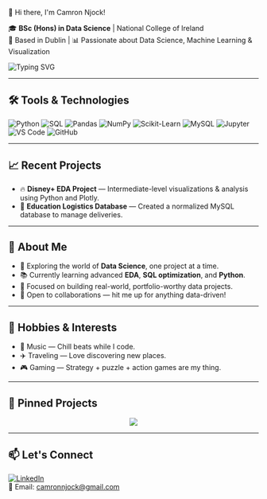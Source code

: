 👋 Hi there, I'm Camron Njock!

🎓 **BSc (Hons) in Data Science** | National College of Ireland  
📍 Based in Dublin | 📊 Passionate about Data Science, Machine Learning & Visualization  

![Typing SVG](https://readme-typing-svg.demolab.com/?lines=Aspiring+Data+Scientist+%F0%9F%93%8A;Lifelong+Learner+%F0%9F%92%AA;Python+%7C+SQL+%7C+EDA+%7C+ML+%F0%9F%94%AE&center=true&width=500&pause=1000)

---

## 🛠️ Tools & Technologies

<!-- Skill badges -->
![Python](https://img.shields.io/badge/Python-3776AB?style=for-the-badge&logo=python&logoColor=white)
![SQL](https://img.shields.io/badge/SQL-336791?style=for-the-badge&logo=postgresql&logoColor=white)
![Pandas](https://img.shields.io/badge/Pandas-150458?style=for-the-badge&logo=pandas&logoColor=white)
![NumPy](https://img.shields.io/badge/NumPy-013243?style=for-the-badge&logo=numpy&logoColor=white)
![Scikit-Learn](https://img.shields.io/badge/Scikit--Learn-F7931E?style=for-the-badge&logo=scikit-learn&logoColor=white)
![MySQL](https://img.shields.io/badge/MySQL-4479A1?style=for-the-badge&logo=mysql&logoColor=white)
![Jupyter](https://img.shields.io/badge/Jupyter-F37626?style=for-the-badge&logo=jupyter&logoColor=white)
![VS Code](https://img.shields.io/badge/VSCode-007ACC?style=for-the-badge&logo=visualstudiocode&logoColor=white)
![GitHub](https://img.shields.io/badge/GitHub-181717?style=for-the-badge&logo=github&logoColor=white)

---

## 📈 Recent Projects

- 🔥 **Disney+ EDA Project** — Intermediate-level visualizations & analysis using Python and Plotly.
- 🏫 **Education Logistics Database** — Created a normalized MySQL database to manage deliveries.  


---

## 🌱 About Me

- 🔭 Exploring the world of **Data Science**, one project at a time.  
- 📚 Currently learning advanced **EDA**, **SQL optimization**, and **Python**.  
- 🎯 Focused on building real-world, portfolio-worthy data projects.  
- 🤝 Open to collaborations — hit me up for anything data-driven!

---

## 🎨 Hobbies & Interests

- 🎵 Music — Chill beats while I code.  
- ✈️ Traveling — Love discovering new places.  
- 🎮 Gaming — Strategy + puzzle + action games are my thing.

---

## 📌 Pinned Projects

<p align="center">
  <a href="https://github.com/cam-spec/DisneyPlus-EDA-Analysis">
    <img align="center" src="https://github-readme-stats.vercel.app/api/pin/?username=cam-spec&repo=DisneyPlus-EDA-Analysis&theme=react" />
  </a>
</p>


---

## 📫 Let's Connect

[![LinkedIn](https://img.shields.io/badge/LinkedIn-Camron%20Njock-blue?style=flat-square&logo=linkedin)](https://www.linkedin.com/in/camron-njock-003812262/)  
📧 Email: camronnjock@gmail.com

<!--
**cam-spec/cam-spec** is a ✨ _special_ ✨ repository because its `README.md` (this file) appears on your GitHub profile.

Here are some ideas to get you started:

- 🔭 I’m currently working on ...
- 🌱 I’m currently learning ...
- 👯 I’m looking to collaborate on ...
- 🤔 I’m looking for help with ...
- 💬 Ask me about ...
- 📫 How to reach me: ...
- 😄 Pronouns: ...
- ⚡ Fun fact: ...
-->
